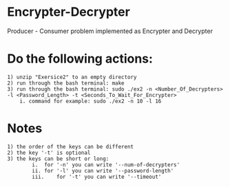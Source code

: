 # Encrypter-Decrypter
Producer - Consumer problem implemented as Encrypter and Decrypter

# Do the following actions:
	1) unzip "Exersice2" to an empty directory
	2) run through the bash terminal: make
  	3) run through the bash terminal: sudo ./ex2 -n <Number_Of_Decrypters> -l <Password_Length> -t <Seconds_To_Wait_For_Encrypter>
		i. command for example: sudo ./ex2 -n 10 -l 16
    
# Notes
	1) the order of the keys can be different
	2) the key '-t' is optional
	3) the keys can be short or long:
			i.	for '-n' you can write '--num-of-decrypters'
			ii.	for '-l' you can write '--password-length'
			iii.	for '-t' you can write '--timeout'
